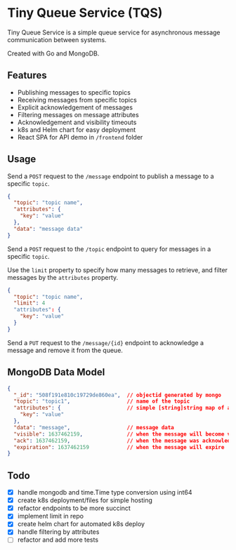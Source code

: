 # Tiny Queue Service (TQS)

Tiny Queue Service is a simple queue service for asynchronous message communication between systems.

Created with Go and MongoDB.

## Features
- Publishing messages to specific topics
- Receiving messages from specific topics
- Explicit acknowledgement of messages
- Filtering messages on message attributes
- Acknowledgement and visibility timeouts
- k8s and Helm chart for easy deployment
- React SPA for API demo in `/frontend` folder

## Usage
Send a `POST` request to the `/message` endpoint to publish a message to a specific `topic`.
```json
{
  "topic": "topic name",
  "attributes": {
    "key": "value"
  },
  "data": "message data"
}
```

Send a `POST` request to the `/topic` endpoint to query for messages in a specific `topic`.

Use the `limit` property to specify how many messages to retrieve, and filter messages by the `attributes` property.
```json
{
  "topic": "topic name",
  "limit": 4
  "attributes": {
    "key": "value"
  }
}
```

Send a `PUT` request to the `/message/{id}` endpoint to acknowledge a message and remove it from the queue.

## MongoDB Data Model
```json
{
  "_id": "508f191e810c19729de860ea",  // objectid generated by mongo
  "topic": "topic1",                  // name of the topic
  "attributes": {                     // simple [string]string map of attributes
    "key": "value"
  },
  "data": "message",                  // message data
  "visible": 1637462159,              // when the message will become visible
  "ack": 1637462159,                  // when the message was acknowledged
  "expiration": 1637462159            // when the message will expire
}
```

## Todo
- [x] handle mongodb and time.Time type conversion using int64
- [x] create k8s deployment/files for simple hosting
- [x] refactor endpoints to be more succinct
- [x] implement limit in repo
- [x] create helm chart for automated k8s deploy
- [x] handle filtering by attributes
- [ ] refactor and add more tests
